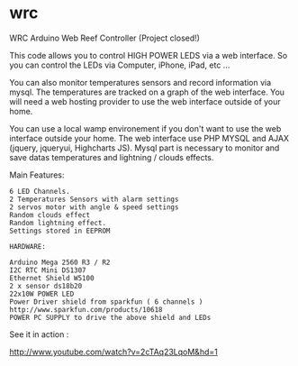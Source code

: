 # wrc
WRC Arduino Web Reef Controller (Project closed!)

This code allows you to control HIGH POWER LEDS via a web interface. So you can control the LEDs via Computer, iPhone, iPad, etc ... 

You can also monitor temperatures sensors and record information via mysql. The temperatures are tracked on a graph of the web interface. You will need a web hosting provider to use the web interface outside of your home. 

You can use a local wamp environement if you don't want to use the web interface outside your home. The web interface use PHP MYSQL and AJAX (jquery, jqueryui, Highcharts JS). Mysql part is necessary to monitor and save datas temperatures and lightning / clouds effects. 

Main Features:

    6 LED Channels.
    2 Temperatures Sensors with alarm settings
    2 servos motor with angle & speed settings
    Random clouds effect
    Random lightning effect.
    Settings stored in EEPROM

	HARDWARE:

    Arduino Mega 2560 R3 / R2
    I2C RTC Mini DS1307
    Ethernet Shield W5100
    2 x sensor ds18b20
    22x10W POWER LED
    Power Driver shield from sparkfun ( 6 channels ) http://www.sparkfun.com/products/10618
    POWER PC SUPPLY to drive the above shield and LEDs

See it in action :

http://www.youtube.com/watch?v=2cTAq23LqoM&hd=1

